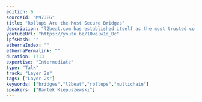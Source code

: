 ```yaml
---
edition: 6
sourceId: "M97JEG"
title: "Rollups Are the Most Secure Bridges"
description: "l2beat.com has established itself as the most trusted community resource assessing security assumptions of different Ethereum scaling solutions. Each such solution has a \"native\" bridge allowing users to move tokens to L2, but there is a plethora of other bridges available to end users. How do they compare to \"native\" bridges ? What risks users face sending tokens across these bridges ?"
youtubeUrl: "https://youtu.be/10welw1d_Bc"
ipfsHash: ""
ethernaIndex: ""
ethernaPermalink: ""
duration: 1713
expertise: "Intermediate"
type: "Talk"
track: "Layer 2s"
tags: ["Layer 2s"]
keywords: ["bridges","l2beat","rollups","multichain"]
speakers: ["Bartek Kiepuszewski"]
---
```

